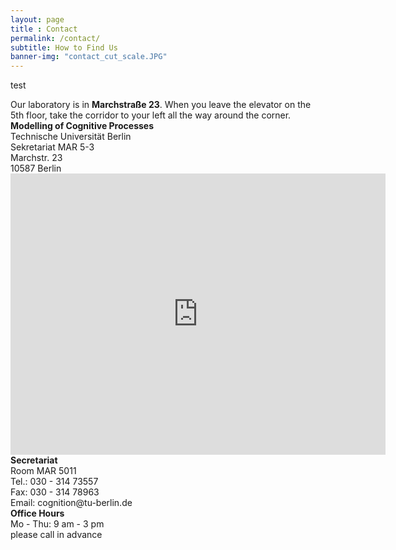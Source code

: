 ```yaml
--- 
layout: page
title : Contact 
permalink: /contact/
subtitle: How to Find Us
banner-img: "contact_cut_scale.JPG"
---
```

<p class="testing">test</p>
<div id="desc">
Our laboratory is in <b>Marchstraße 23</b>. When you leave the elevator on the 5th floor, take the corridor to your left all the way around the corner.
</div>

<div id="address">
<b>Modelling of Cognitive Processes</b><br>
Technische Universität Berlin<br>
Sekretariat MAR 5-3<br>
Marchstr. 23<br>
10587 Berlin
</div>

<div id="map"> 
<iframe id="ifr" src="https://www.google.com/maps/embed?pb=!1m18!1m12!1m3!1d2427.930852487694!2d13.321411215526592!3d52.51659044423476!2m3!1f0!2f0!3f0!3m2!1i1024!2i768!4f13.1!3m3!1m2!1s0x47a8511b0709b905%3A0x5731d340466368bc!2sMarchstra%C3%9Fe+23%2C+10587+Berlin!5e0!3m2!1sde!2sde!4v1531774720913" width="600" height="450" frameborder="0" style="border:0" allowfullscreen></iframe>
</div>

<div id="contact">
<b>Secretariat</b><br>
Room MAR 5011 <br>
Tel.: 030 - 314 73557 <br>
Fax: 030 - 314 78963 <br>
Email: cognition@tu-berlin.de
</div>

<div id="call" style="">
<b>Office Hours</b><br>
Mo - Thu: 9 am - 3 pm<br>
please call in advance
</div>
